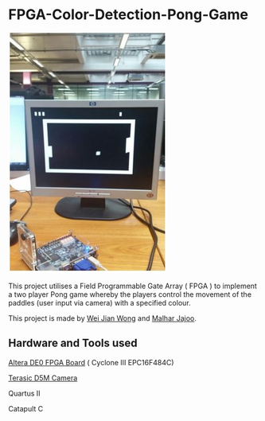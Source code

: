 # FPGA-Color-Detection-Pong-Game

![FPGA Pong game in action!](https://raw.githubusercontent.com/Jiantastic/jiantastic.github.io/master/Images/FPGA-Pong-Game.JPG)

This project utilises a Field Programmable Gate Array ( FPGA ) to implement a two player Pong game whereby the players control the movement of the paddles (user input via camera) with a specified colour.

This project is made by [Wei Jian Wong](https://github.com/Jiantastic) and [Malhar Jajoo](https://github.com/malharjajoo).


## Hardware and Tools used


[Altera DE0 FPGA Board](http://www.terasic.com.tw/cgi-bin/page/archive.pl?Language=English&CategoryNo=165&No=364&PartNo=1) ( Cyclone III EPC16F484C)

[Terasic D5M Camera](http://www.terasic.com.tw/cgi-bin/page/archive.pl?Language=English&CategoryNo=68&No=281&PartNo=1)

Quartus II

Catapult C


 











